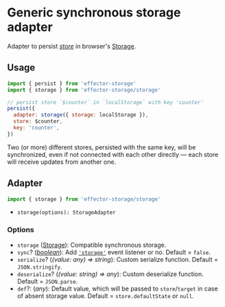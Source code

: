 # Generic synchronous storage adapter

Adapter to persist [_store_] in browser's [Storage].

## Usage

```javascript
import { persist } from 'effector-storage'
import { storage } from 'effector-storage/storage'

// persist store `$counter` in `localStorage` with key 'counter'
persist({
  adapter: storage({ storage: localStorage }),
  store: $counter,
  key: 'counter',
})
```

Two (or more) different stores, persisted with the same key, will be synchronized, even if not connected with each other directly — each store will receive updates from another one.

## Adapter

```javascript
import { storage } from 'effector-storage/storage'
```

- `storage(options): StorageAdapter`

### Options

- `storage` ([Storage]): Compatible synchronous storage.
- `sync`? ([_boolean_]): Add [`'storage'`] event listener or no. Default = `false`.
- `serialize`? (_(value: any) => string_): Custom serialize function. Default = `JSON.stringify`.
- `deserialize`? (_(value: string) => any_): Custom deserialize function. Default = `JSON.parse`.
- `def`?: (_any_): Default value, which will be passed to `store`/`target` in case of absent storage value. Default = `store.defaultState` or `null`.

[storage]: https://developer.mozilla.org/en-US/docs/Web/API/Storage
[`'storage'`]: https://developer.mozilla.org/en-US/docs/Web/API/StorageEvent
[_store_]: https://effector.dev/docs/api/effector/store
[_boolean_]: https://developer.mozilla.org/en-US/docs/Glossary/Boolean
